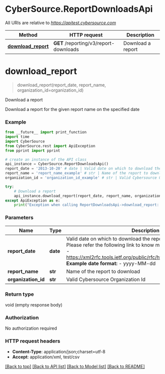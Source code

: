 # CyberSource.ReportDownloadsApi

All URIs are relative to *https://apitest.cybersource.com*

Method | HTTP request | Description
------------- | ------------- | -------------
[**download_report**](ReportDownloadsApi.md#download_report) | **GET** /reporting/v3/report-downloads | Download a report


# **download_report**
> download_report(report_date, report_name, organization_id=organization_id)

Download a report

Download a report for the given report name on the specified date

### Example 
```python
from __future__ import print_function
import time
import CyberSource
from CyberSource.rest import ApiException
from pprint import pprint

# create an instance of the API class
api_instance = CyberSource.ReportDownloadsApi()
report_date = '2013-10-20' # date | Valid date on which to download the report in **ISO 8601 format** Please refer the following link to know more about ISO 8601 format. - https://xml2rfc.tools.ietf.org/public/rfc/html/rfc3339.html#anchor14   **Example date format:**   - yyyy-MM-dd 
report_name = 'report_name_example' # str | Name of the report to download
organization_id = 'organization_id_example' # str | Valid Cybersource Organization Id (optional)

try: 
    # Download a report
    api_instance.download_report(report_date, report_name, organization_id=organization_id)
except ApiException as e:
    print("Exception when calling ReportDownloadsApi->download_report: %s\n" % e)
```

### Parameters

Name | Type | Description  | Notes
------------- | ------------- | ------------- | -------------
 **report_date** | **date**| Valid date on which to download the report in **ISO 8601 format** Please refer the following link to know more about ISO 8601 format. - https://xml2rfc.tools.ietf.org/public/rfc/html/rfc3339.html#anchor14   **Example date format:**   - yyyy-MM-dd  | 
 **report_name** | **str**| Name of the report to download | 
 **organization_id** | **str**| Valid Cybersource Organization Id | [optional] 

### Return type

void (empty response body)

### Authorization

No authorization required

### HTTP request headers

 - **Content-Type**: application/json;charset=utf-8
 - **Accept**: application/xml, test/csv

[[Back to top]](#) [[Back to API list]](../README.md#documentation-for-api-endpoints) [[Back to Model list]](../README.md#documentation-for-models) [[Back to README]](../README.md)

